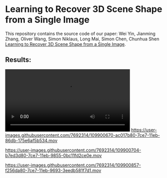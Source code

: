 # Learning to Recover 3D Scene Shape from a Single Image
This repository contains the source code of our paper:
Wei Yin, Jianming Zhang, Oliver Wang, Simon Niklaus, Long Mai, Simon Chen, Chunhua Shen [Learning to Recover 3D Scene Shape from a Single Image](https://arxiv.org/abs/2012.09365).


## Results:
<video src="https://user-images.githubusercontent.com/7692314/109900670-ac017b80-7ce7-11eb-86db-175e6af5b534.mov" width="400"  controls preload>A</video> 
https://user-images.githubusercontent.com/7692314/109900670-ac017b80-7ce7-11eb-86db-175e6af5b534.mov


https://user-images.githubusercontent.com/7692314/109900704-b7ed3d80-7ce7-11eb-9855-0bc11fd2ce0e.mov


https://user-images.githubusercontent.com/7692314/109900857-f256da80-7ce7-11eb-9693-3eedb581f7d1.mov

